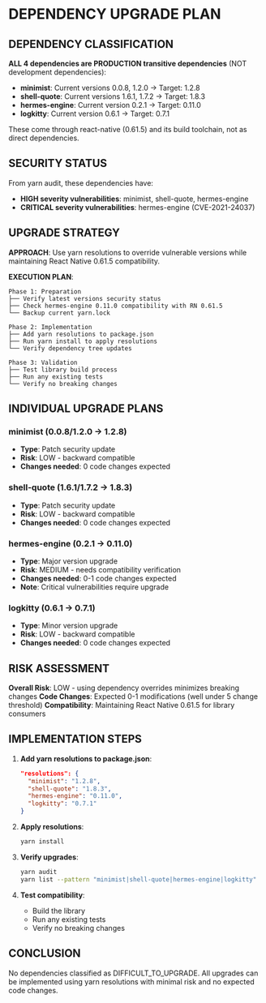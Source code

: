 # DEPENDENCY UPGRADE PLAN

## DEPENDENCY CLASSIFICATION

**ALL 4 dependencies are PRODUCTION transitive dependencies** (NOT development dependencies):

- **minimist**: Current versions 0.0.8, 1.2.0 → Target: 1.2.8
- **shell-quote**: Current versions 1.6.1, 1.7.2 → Target: 1.8.3  
- **hermes-engine**: Current version 0.2.1 → Target: 0.11.0
- **logkitty**: Current version 0.6.1 → Target: 0.7.1

These come through react-native (0.61.5) and its build toolchain, not as direct dependencies.

## SECURITY STATUS

From yarn audit, these dependencies have:
- **HIGH severity vulnerabilities**: minimist, shell-quote, hermes-engine
- **CRITICAL severity vulnerabilities**: hermes-engine (CVE-2021-24037)

## UPGRADE STRATEGY

**APPROACH**: Use yarn resolutions to override vulnerable versions while maintaining React Native 0.61.5 compatibility.

**EXECUTION PLAN**:

```
Phase 1: Preparation
├── Verify latest versions security status
├── Check hermes-engine 0.11.0 compatibility with RN 0.61.5
└── Backup current yarn.lock

Phase 2: Implementation  
├── Add yarn resolutions to package.json
├── Run yarn install to apply resolutions
└── Verify dependency tree updates

Phase 3: Validation
├── Test library build process
├── Run any existing tests
└── Verify no breaking changes
```

## INDIVIDUAL UPGRADE PLANS

### minimist (0.0.8/1.2.0 → 1.2.8)
- **Type**: Patch security update
- **Risk**: LOW - backward compatible
- **Changes needed**: 0 code changes expected

### shell-quote (1.6.1/1.7.2 → 1.8.3) 
- **Type**: Patch security update
- **Risk**: LOW - backward compatible
- **Changes needed**: 0 code changes expected

### hermes-engine (0.2.1 → 0.11.0)
- **Type**: Major version upgrade
- **Risk**: MEDIUM - needs compatibility verification
- **Changes needed**: 0-1 code changes expected
- **Note**: Critical vulnerabilities require upgrade

### logkitty (0.6.1 → 0.7.1)
- **Type**: Minor version upgrade  
- **Risk**: LOW - backward compatible
- **Changes needed**: 0 code changes expected

## RISK ASSESSMENT

**Overall Risk**: LOW - using dependency overrides minimizes breaking changes
**Code Changes**: Expected 0-1 modifications (well under 5 change threshold)
**Compatibility**: Maintaining React Native 0.61.5 for library consumers

## IMPLEMENTATION STEPS

1. **Add yarn resolutions to package.json**:
   ```json
   "resolutions": {
     "minimist": "1.2.8",
     "shell-quote": "1.8.3",
     "hermes-engine": "0.11.0",
     "logkitty": "0.7.1"
   }
   ```

2. **Apply resolutions**:
   ```bash
   yarn install
   ```

3. **Verify upgrades**:
   ```bash
   yarn audit
   yarn list --pattern "minimist|shell-quote|hermes-engine|logkitty"
   ```

4. **Test compatibility**:
   - Build the library
   - Run any existing tests
   - Verify no breaking changes

## CONCLUSION

No dependencies classified as DIFFICULT_TO_UPGRADE. All upgrades can be implemented using yarn resolutions with minimal risk and no expected code changes.